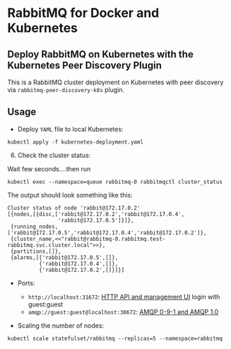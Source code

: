 # RabbitMQ for Docker and Kubernetes







## Deploy RabbitMQ on Kubernetes with the Kubernetes Peer Discovery Plugin

This is a RabbitMQ cluster deployment on Kubernetes with peer discovery via `rabbitmq-peer-discovery-k8s` plugin.


## Usage

* Deploy `YAML` file to local Kubernetes:

```
kubectl apply -f kubernetes-deployment.yaml
```
6. Check the cluster status:

Wait few seconds....then run

```
kubectl exec --namespace=queue rabbitmq-0 rabbitmqctl cluster_status
```

The output should look something like this:

```
Cluster status of node 'rabbit@172.17.0.2'
[{nodes,[{disc,['rabbit@172.17.0.2','rabbit@172.17.0.4',
                'rabbit@172.17.0.5']}]},
 {running_nodes,['rabbit@172.17.0.5','rabbit@172.17.0.4','rabbit@172.17.0.2']},
 {cluster_name,<<"rabbit@rabbitmq-0.rabbitmq.test-rabbitmq.svc.cluster.local">>},
 {partitions,[]},
 {alarms,[{'rabbit@172.17.0.5',[]},
          {'rabbit@172.17.0.4',[]},
          {'rabbit@172.17.0.2',[]}]}]
```

* Ports:
	* `http://localhost:31672`: [HTTP API and management UI](https://www.rabbitmq.com/management.html)  login with guest:guest
	* `amqp://guest:guest@localhost:30672`: [AMQP 0-9-1 and AMQP 1.0](https://www.rabbitmq.com/networking.html#selinux-ports)

* Scaling the number of nodes:

```
kubectl scale statefulset/rabbitmq --replicas=5 --namespace=rabbitmq
```
 
